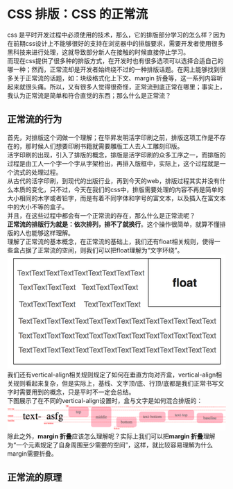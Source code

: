 # CSS 排版：CSS 的正常流

css 是平时开发过程中必须使用的技术，那么，它的排版部分学习的怎么样？因为在前期css设计上不能够很好的支持在浏览器中的排版要求，需要开发者使用很多黑科技来进行处理，这就导致部分新人在接触的时候直接停止学习。  
而现在css提供了很多种的排版方式，在开发时也有很多选项可以选择合适自己的哪一种；然而，正常流却是开发者始终绕不过的一种排版话题。在网上能够找到很多关于正常流的话题，如：块级格式化上下文、margin 折叠等，这一系列内容听起来就很头痛。所以，又有很多人觉得很奇怪，正常流到底正常在哪里；事实上，我认为正常流是简单和符合直觉的东西；那么什么是正常流？  

## 正常流的行为

首先，对排版这个词做一个理解；在毕昇发明活字印刷之前，排版这项工作是不存在的，那时候人们想要印刷书籍就需要雕版工人去人工雕刻印版。  
活字印刷的出现，引入了排版的概念，排版是活字印刷的众多工序之一，而排版的过程是由工人一个字一个字从字架检出，再排入版框中，实际上，这个过程就是一个流式的处理过程。  
从古代的活字印刷，到现代的出版行业，再到今天的web，排版过程其实并没有什么本质的变化，只不过，今天在我们的css中，排版需要处理的内容不再是简单的大小相同的木字或者铅字，而是有着不同字体和字号的富文本，以及插入在富文本中的大小不等的盒子。  
并且，在这些过程中都会有一个正常流的存在，那么什么是正常流呢？  
**正常流的排版行为就是：依次排列，排不了就换行**。这个操作很简单，就算不懂排版的人也能够这样理解。  
理解了正常流的基本概念，在正常流的基础上，我们还有float相关规则，使得一些盒占据了正常流的空间，则我们可以把float理解为“文字环绕”。  
![float规则](./images/46-1.png)  
我们还有vertical-align相关规则规定了如何在垂直方向对齐盒，vertical-align相关规则看起来复杂，但是实际上，基线、文字顶/底、行顶/底都是我们正常书写文字时需要用到的概念，只是平时不一定会总结。  
下图展示了在不同的vertical-align设置时，盒与文字是如何混合排版的：  
![vertical-align规则](./images/46-2.png)  
除此之外，**margin 折叠**应该怎么理解呢？实际上我们可以把**margin 折叠**理解为“一个元素规定了自身周围至少需要的空间”，这样，就比较容易理解为什么margin需要折叠。

## 正常流的原理